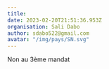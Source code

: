 ```yaml
---
title: 
date: 2023-02-20T21:51:36.953Z
organisation: Sali Dabo
author: sdabo522@gmail.com 
avatar: "/img/pays/SN.svg"
---
```


Non au 3ème mandat 